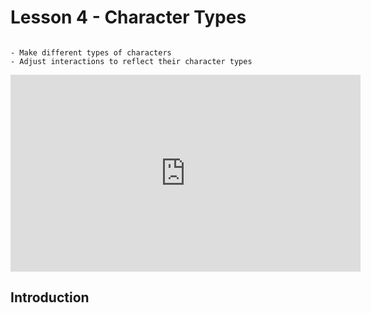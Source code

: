 # Lesson 4 - Character Types

```{topic} In this lesson you will:

- Make different types of characters
- Adjust interactions to reflect their character types
```

<iframe width="560" height="315" src="https://www.youtube-nocookie.com/embed/J8U97_SRx7s" title="YouTube video player" frameborder="0" allow="accelerometer; autoplay; clipboard-write; encrypted-media; gyroscope; picture-in-picture; web-share" allowfullscreen></iframe>

## Introduction
